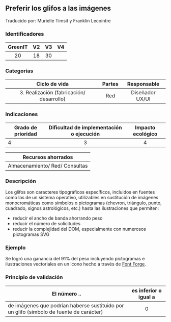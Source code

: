 ## Preferir los glifos a las imágenes
Traducido por: Murielle Timsit y Franklin Lecointre

### Identificadores

| GreenIT |  V2  |  V3  |  V4  |
|:-------:|:----:|:----:|:----:|
| 20  | 18 | 30  | |

### Categorías

| Ciclo de vida | Partes | Responsable  |
|:---------:|:----:|:----:|
| 3. Realización (fabricación/ desarrollo) | Red | Diseñador UX/UI |

### Indicaciones

| Grado de prioridad   | Dificultad de implementación o ejecución | Impacto ecológico   |
|-------------------|:-------------------------:|:---------------------:|
| 4 | 3 | 4 |

|Recursos ahorrados |
|:----------------------------------------------------------:|
| Almacenamiento/ Red/ Consultas  |

### Descripción

 Los glifos son caracteres tipográficos específicos, incluidos en fuentes como las de un sistema operativo, utilizables en sustitución de imágenes monocromáticas como símbolos o pictogramas (chevron, triángulo, punto, cuadrado, signos astrológicos, etc.) hasta las ilustraciones que permiten:
- reducir el ancho de banda ahorrando peso
- reducir el número de solicitudes
- reducir la complejidad del DOM, especialmente con numerosos pictogramas SVG

### Ejemplo

Se logró una ganancia del 91% del peso incluyendo pictogramas e ilustraciones vectoriales en un icono hecho a través de [Font Forge](https://fontforge.org/en-US/).

### Principio de validación

| El número ..   | es inferior o igual a   |  
|-------------------|:-------------------------:|
| de imágenes que podrían haberse sustituido por un glifo (símbolo de fuente de carácter)  | 0  |


